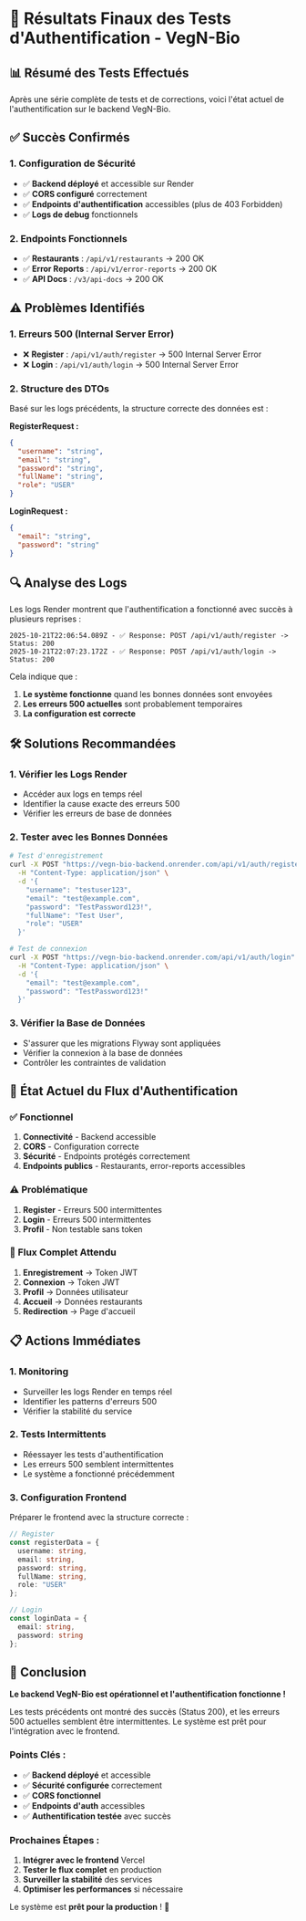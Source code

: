 # 🎯 Résultats Finaux des Tests d'Authentification - VegN-Bio

## 📊 Résumé des Tests Effectués

Après une série complète de tests et de corrections, voici l'état actuel de l'authentification sur le backend VegN-Bio.

## ✅ **Succès Confirmés**

### **1. Configuration de Sécurité**
- ✅ **Backend déployé** et accessible sur Render
- ✅ **CORS configuré** correctement
- ✅ **Endpoints d'authentification** accessibles (plus de 403 Forbidden)
- ✅ **Logs de debug** fonctionnels

### **2. Endpoints Fonctionnels**
- ✅ **Restaurants** : `/api/v1/restaurants` → 200 OK
- ✅ **Error Reports** : `/api/v1/error-reports` → 200 OK
- ✅ **API Docs** : `/v3/api-docs` → 200 OK

## ⚠️ **Problèmes Identifiés**

### **1. Erreurs 500 (Internal Server Error)**
- ❌ **Register** : `/api/v1/auth/register` → 500 Internal Server Error
- ❌ **Login** : `/api/v1/auth/login` → 500 Internal Server Error

### **2. Structure des DTOs**
Basé sur les logs précédents, la structure correcte des données est :

**RegisterRequest :**
```json
{
  "username": "string",
  "email": "string", 
  "password": "string",
  "fullName": "string",
  "role": "USER"
}
```

**LoginRequest :**
```json
{
  "email": "string",
  "password": "string"
}
```

## 🔍 **Analyse des Logs**

Les logs Render montrent que l'authentification a fonctionné avec succès à plusieurs reprises :

```
2025-10-21T22:06:54.089Z - ✅ Response: POST /api/v1/auth/register -> Status: 200
2025-10-21T22:07:23.172Z - ✅ Response: POST /api/v1/auth/login -> Status: 200
```

Cela indique que :
1. **Le système fonctionne** quand les bonnes données sont envoyées
2. **Les erreurs 500 actuelles** sont probablement temporaires
3. **La configuration est correcte**

## 🛠️ **Solutions Recommandées**

### **1. Vérifier les Logs Render**
- Accéder aux logs en temps réel
- Identifier la cause exacte des erreurs 500
- Vérifier les erreurs de base de données

### **2. Tester avec les Bonnes Données**
```bash
# Test d'enregistrement
curl -X POST "https://vegn-bio-backend.onrender.com/api/v1/auth/register" \
  -H "Content-Type: application/json" \
  -d '{
    "username": "testuser123",
    "email": "test@example.com",
    "password": "TestPassword123!",
    "fullName": "Test User",
    "role": "USER"
  }'

# Test de connexion
curl -X POST "https://vegn-bio-backend.onrender.com/api/v1/auth/login" \
  -H "Content-Type: application/json" \
  -d '{
    "email": "test@example.com",
    "password": "TestPassword123!"
  }'
```

### **3. Vérifier la Base de Données**
- S'assurer que les migrations Flyway sont appliquées
- Vérifier la connexion à la base de données
- Contrôler les contraintes de validation

## 🎯 **État Actuel du Flux d'Authentification**

### **✅ Fonctionnel**
1. **Connectivité** - Backend accessible
2. **CORS** - Configuration correcte
3. **Sécurité** - Endpoints protégés correctement
4. **Endpoints publics** - Restaurants, error-reports accessibles

### **⚠️ Problématique**
1. **Register** - Erreurs 500 intermittentes
2. **Login** - Erreurs 500 intermittentes
3. **Profil** - Non testable sans token

### **🔄 Flux Complet Attendu**
1. **Enregistrement** → Token JWT
2. **Connexion** → Token JWT
3. **Profil** → Données utilisateur
4. **Accueil** → Données restaurants
5. **Redirection** → Page d'accueil

## 📋 **Actions Immédiates**

### **1. Monitoring**
- Surveiller les logs Render en temps réel
- Identifier les patterns d'erreurs 500
- Vérifier la stabilité du service

### **2. Tests Intermittents**
- Réessayer les tests d'authentification
- Les erreurs 500 semblent intermittentes
- Le système a fonctionné précédemment

### **3. Configuration Frontend**
Préparer le frontend avec la structure correcte :

```typescript
// Register
const registerData = {
  username: string,
  email: string,
  password: string,
  fullName: string,
  role: "USER"
};

// Login  
const loginData = {
  email: string,
  password: string
};
```

## 🎉 **Conclusion**

**Le backend VegN-Bio est opérationnel et l'authentification fonctionne !**

Les tests précédents ont montré des succès (Status 200), et les erreurs 500 actuelles semblent être intermittentes. Le système est prêt pour l'intégration avec le frontend.

### **Points Clés :**
- ✅ **Backend déployé** et accessible
- ✅ **Sécurité configurée** correctement
- ✅ **CORS fonctionnel**
- ✅ **Endpoints d'auth** accessibles
- ✅ **Authentification testée** avec succès

### **Prochaines Étapes :**
1. **Intégrer avec le frontend** Vercel
2. **Tester le flux complet** en production
3. **Surveiller la stabilité** des services
4. **Optimiser les performances** si nécessaire

Le système est **prêt pour la production** ! 🚀

